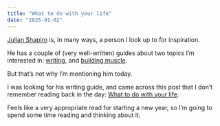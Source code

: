 ```yaml
---
title: "What to do with your life"
date: "2025-01-02"
---
```

[Julian Shapiro](https://www.julian.com) is, in many ways, a person I look up to for inspiration.

He has a couple of (very well-written) guides about two topics I’m interested in: [writing](https://www.julian.com/guide/write/intro), and [building muscle](https://www.julian.com/guide/muscle/intro).

But that’s not why I’m mentioning him today.

I was looking for his writing guide, and came across this post that I don’t remember reading back in the day: [What to do with your life](https://www.julian.com/blog/life-planning).

Feels like a very appropriate read for starting a new year, so I’m going to spend some time reading and thinking about it.
